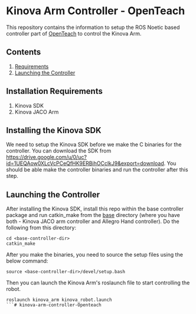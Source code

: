 # Kinova Arm Controller - OpenTeach
This repository contains the information to setup the ROS Noetic based controller part of [OpenTeach](https://open-teach.github.io/) to control the Kinova Arm. 

## Contents
1. [Requirements](#requirements)
2. [Launching the Controller](#launch-controller)

## Installation Requirements <a name="requirements"></a>
1. Kinova SDK
1. Kinova JACO Arm

## Installing the Kinova SDK
We need to setup the Kinova SDK before we make the C binaries for the controller. You can download the SDK from https://drive.google.com/u/0/uc?id=1UEQAow0XLcVcPCeQfHK9ERBihOCclkJ9&export=download. You should be able make the controller binaries and run the controller after this step.

## Launching the Controller <a name="launch-controller"></a>
After installing the Kinova SDK,  install this repo within the base controller package and run catkin_make from the [base](https://github.com/NYU-robot-learning/OpenTeach-Controllers) directory (where you have both - Kinova JACO arm controller and Allegro Hand controller). Do the following from this directory:
```
cd <base-controller-dir>
catkin_make
```
After you make the binaries, you need to source the setup files using the below command:
```
source <base-controller-dir>/devel/setup.bash
```
Then you can launch the Kinova Arm's roslaunch file to start controlling the robot.
```
roslaunch kinova_arm kinova_robot.launch
```# kinova-arm-controller-Openteach
